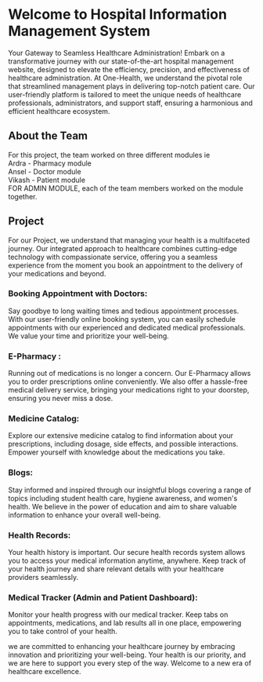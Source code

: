 <h1>Welcome to Hospital Information Management System</h1>

<p>Your Gateway to Seamless Healthcare Administration! Embark on a transformative journey with our state-of-the-art hospital management website,
designed to elevate the efficiency, precision, and effectiveness of healthcare administration. 
At One-Health, we understand the pivotal role that streamlined management plays in delivering top-notch patient care. Our user-friendly platform is tailored to meet the unique needs of healthcare professionals, 
administrators, and support staff, ensuring a harmonious and efficient healthcare ecosystem.</p>


<h2>About the Team</h2>
<p>For this project,  the team worked on three different modules ie <br>
Ardra - Pharmacy module <br>
Ansel - Doctor module <br>
Vikash - Patient module <br>
FOR ADMIN MODULE, each of the team members worked on the module together.
</p>

<h2>Project</h2>
<p>
For our Project, we understand that managing your health is a multifaceted journey. Our integrated approach to healthcare combines cutting-edge technology with compassionate service, offering you a seamless experience from the moment you book an appointment to the delivery of your medications and beyond.
<BR>
<h3>Booking Appointment with Doctors:</h3>
Say goodbye to long waiting times and tedious appointment processes. With our user-friendly online booking system, you can easily schedule appointments with our experienced and dedicated medical professionals. We value your time and prioritize your well-being.
<BR>
<h3>E-Pharmacy :</h3>
Running out of medications is no longer a concern. Our E-Pharmacy allows you to order prescriptions online conveniently. We also offer a hassle-free medical delivery service, bringing your medications right to your doorstep, ensuring you never miss a dose.
<BR>
<h3>Medicine Catalog:</h3>
Explore our extensive medicine catalog to find information about your prescriptions, including dosage, side effects, and possible interactions. Empower yourself with knowledge about the medications you take.
<BR>
<h3>Blogs:</h3>
Stay informed and inspired through our insightful blogs covering a range of topics including student health care, hygiene awareness, and women's health. We believe in the power of education and aim to share valuable information to enhance your overall well-being.

<h3>Health Records:</h3>
Your health history is important. Our secure health records system allows you to access your medical information anytime, anywhere. Keep track of your health journey and share relevant details with your healthcare providers seamlessly.

<h3>Medical Tracker (Admin and Patient Dashboard):</h3>
Monitor your health progress with our medical tracker. Keep tabs on appointments, medications, and lab results all in one place, empowering you to take control of your health.

we are committed to enhancing your healthcare journey by embracing innovation and prioritizing your well-being. Your health is our priority, and we are here to support you every step of the way. Welcome to a new era of healthcare excellence.
</p>
